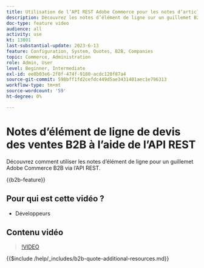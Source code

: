 ```yaml
---
title: Utilisation de l’API REST Adobe Commerce pour les notes d’article
description: Découvrez les notes d’élément de ligne sur un guillemet B2B dans Adobe Commerce à l’aide de l’API REST
doc-type: feature video
audience: all
activity: use
kt: 13801
last-substantial-update: 2023-6-13
feature: Configuration, System, Quotes, B2B, Companies
topic: Commerce, Administration
role: Admin, User
level: Beginner, Intermediate
exl-id: ee8b03e6-2f8f-474f-9180-acdc120f87a4
source-git-commit: 598bff1fd2cefdc449d5ae3431401aec1e796313
workflow-type: tm+mt
source-wordcount: '59'
ht-degree: 0%

---
```


# Notes d’élément de ligne de devis des ventes B2B à l’aide de l’API REST

Découvrez comment utiliser les notes d’élément de ligne pour un guillemet Adobe Commerce B2B via l’API REST.

{{b2b-feature}}

## Pour qui est cette vidéo ?

- Développeurs

## Contenu vidéo

>[!VIDEO](https://video.tv.adobe.com/v/3443487?learn=on&captions=fre_fr)

{{$include /help/_includes/b2b-quote-additional-resources.md}}
